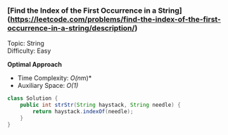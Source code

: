 ### [Find the Index of the First Occurrence in a String] (https://leetcode.com/problems/find-the-index-of-the-first-occurrence-in-a-string/description/)
Topic: String  
Difficulty: Easy

**Optimal Approach**

- Time Complexity: *O(n*m)*
- Auxiliary Space: *O(1)*

```java
class Solution {
    public int strStr(String haystack, String needle) {
        return haystack.indexOf(needle);
    }
}
```